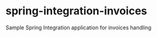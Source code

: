 spring-integration-invoices
===========================

Sample Spring Integration application for invoices handling